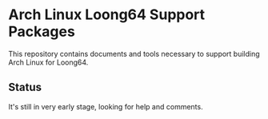 # Arch Linux Loong64 Support Packages

This repository contains documents and tools necessary to support building Arch Linux for Loong64.

## Status

It's still in very early stage, looking for help and comments.

